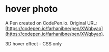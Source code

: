# hover photo

A Pen created on CodePen.io. Original URL: [https://codepen.io/farhanibne/pen/XWqbyao](https://codepen.io/farhanibne/pen/XWqbyao).

3D hover effect - CSS only